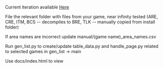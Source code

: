 Current iteration available [Here](https://xanthics.github.io/infinity_pickpocket_list/)

File the relevant folder with files from your game, near infinity tested (ARE, CRE, ITM, BCS -- decompiles to BRE, TLK -- manually copied from install folder)

If area names are incorrect update manual/(game name)_area_names.csv 

Run gen_list.py to create/update table_data.py and handle_page.py related to selected games in gen_list -> main

Use docs/index.html to view